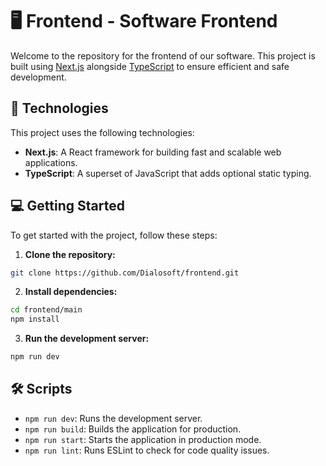 # 🖥️ Frontend - Software Frontend

Welcome to the repository for the frontend of our software. This project is built using [Next.js](https://nextjs.org/) alongside [TypeScript](https://www.typescriptlang.org/) to ensure efficient and safe development.

## 🚀 Technologies

This project uses the following technologies:

- **Next.js**: A React framework for building fast and scalable web applications.
- **TypeScript**: A superset of JavaScript that adds optional static typing.

## 💻 Getting Started

To get started with the project, follow these steps:

1. **Clone the repository:**

```bash
git clone https://github.com/Dialosoft/frontend.git
```

2. **Install dependencies:**

```bash
cd frontend/main
npm install
```

3. **Run the development server:**

```bash
npm run dev
```

## 🛠️ Scripts

- `npm run dev`: Runs the development server.
- `npm run build`: Builds the application for production.
- `npm run start`: Starts the application in production mode.
- `npm run lint`: Runs ESLint to check for code quality issues.